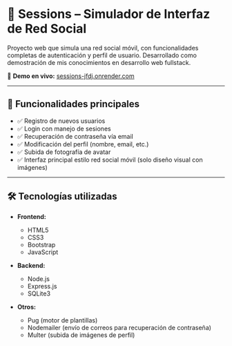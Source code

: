 # 📱 Sessions – Simulador de Interfaz de Red Social

Proyecto web que simula una red social móvil, con funcionalidades completas de autenticación y perfil de usuario. Desarrollado como demostración de mis conocimientos en desarrollo web fullstack.

🔗 **Demo en vivo:** [sessions-jfdj.onrender.com](https://sessions.hopto.org)

---

## 🚀 Funcionalidades principales

- ✅ Registro de nuevos usuarios
- ✅ Login con manejo de sesiones
- ✅ Recuperación de contraseña vía email
- ✅ Modificación del perfil (nombre, email, etc.)
- ✅ Subida de fotografía de avatar
- ✅ Interfaz principal estilo red social móvil (solo diseño visual con imágenes)

---

## 🛠 Tecnologías utilizadas

- **Frontend:**
  - HTML5
  - CSS3
  - Bootstrap
  - JavaScript
    

- **Backend:**
  - Node.js
  - Express.js
  - SQLite3

- **Otros:**
  - Pug (motor de plantillas)
  - Nodemailer (envío de correos para recuperación de contraseña)
  - Multer (subida de imágenes de perfil)
  
